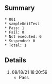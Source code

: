 ## Summary
	* 001
	* sampleUnitTest
	* Pass: 1
	* Fail: 0
	* Not executed: 0
	* Suspended: 0
	* Total: 1
## Details
1. 08/18/21 18:20:59
	* Pass
